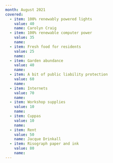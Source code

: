 ```yaml
---
month: August 2021
covered:
  - item: 100% renewably powered lights
    value: 40
    name: Carolyn Craig
  - item: 100% renewable computer power
    value: 35
    name: 
  - item: Fresh food for residents
    value: 25
    name: 
  - item: Garden abundance
    value: 40
    name: 
  - item: A bit of public liability protection
    value: 60
    name: 
  - item: Internets
    value: 70
    name: 
  - item: Workshop supplies
    value: 10
    name: 
  - item: Cuppas
    value: 10
    name: 
  - item: Rent
    value: 50
    name: Jacque Drinkall
  - item: Risograph paper and ink
    value: 80
    name: 
---
```

